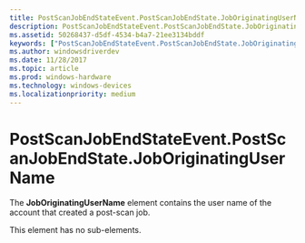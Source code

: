 ```yaml
---
title: PostScanJobEndStateEvent.PostScanJobEndState.JobOriginatingUserName
description: PostScanJobEndStateEvent.PostScanJobEndState.JobOriginatingUserName
ms.assetid: 50268437-d5df-4534-b4a7-21ee3134bddf
keywords: ["PostScanJobEndStateEvent.PostScanJobEndState.JobOriginatingUserName"]
ms.author: windowsdriverdev
ms.date: 11/28/2017
ms.topic: article
ms.prod: windows-hardware
ms.technology: windows-devices
ms.localizationpriority: medium
---
```


# PostScanJobEndStateEvent.PostScanJobEndState.JobOriginatingUserName


The **JobOriginatingUserName** element contains the user name of the account that created a post-scan job.

This element has no sub-elements.

 

 





